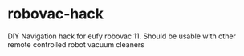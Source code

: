 # robovac-hack
DIY Navigation hack for eufy robovac 11. Should be usable with other remote controlled robot vacuum cleaners
